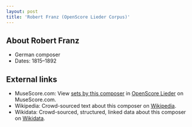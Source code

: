 ```yaml
---
layout: post
title: 'Robert Franz (OpenScore Lieder Corpus)'
---
```


## About Robert Franz

- German composer
- Dates: 1815–1892

## External links

- MuseScore.com: View [sets by this composer] in [OpenScore Lieder] on MuseScore.com.
- Wikipedia: Crowd-sourced text about this composer on [Wikipedia].
- Wikidata: Crowd-sourced, structured, linked data about this composer on [Wikidata].

[Wikipedia]: https://en.wikipedia.org/wiki/Robert_Franz
[Wikidata]: https://www.wikidata.org/wiki/Q561967
[sets by this composer]: https://musescore.com/openscore-lieder-corpus/sets?order=title&text=Franz,+Robert
[OpenScore Lieder]: https://musescore.com/openscore-lieder-corpus

